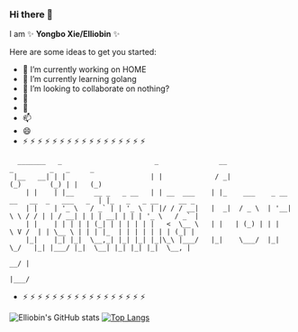 ### Hi there 👋


I am ✨ **Yongbo Xie/Elliobin** ✨ 

Here are some ideas to get you started:

- 🔭 I’m currently working on HOME
- 🌱 I’m currently learning golang
- 👯 I’m looking to collaborate on nothing?
- 🤔 
- 💬 
- 📫 
- 😄 
- ⚡ ⚡ ⚡ ⚡ ⚡ ⚡ ⚡ ⚡ ⚡ ⚡ ⚡ ⚡ ⚡ ⚡ ⚡ ⚡ ⚡ 
```
  _______   _                       _               __                            _         _   _     _                   
 |__   __| | |                     | |             / _|                          (_)       (_) | |   (_)                  
    | |    | |__     __ _   _ __   | | __  ___    | |_    ___    _ __    __   __  _   ___   _  | |_   _   _ __     __ _   
    | |    | '_ \   / _` | | '_ \  | |/ / / __|   |  _|  / _ \  | '__|   \ \ / / | | / __| | | | __| | | | '_ \   / _` |  
    | |    | | | | | (_| | | | | | |   <  \__ \   | |   | (_) | | |       \ V /  | | \__ \ | | | |_  | | | | | | | (_| |  
    |_|    |_| |_|  \__,_| |_| |_| |_|\_\ |___/   |_|    \___/  |_|        \_/   |_| |___/ |_|  \__| |_| |_| |_|  \__, |  
                                                                                                                   __/ |  
                                                                                                                  |___/   
```
- ⚡ ⚡ ⚡ ⚡ ⚡ ⚡ ⚡ ⚡ ⚡ ⚡ ⚡ ⚡ ⚡ ⚡ ⚡ ⚡ ⚡ 



![Elliobin's GitHub stats](https://github-readme-stats.vercel.app/api?username=Elliobin&show_icons=true&theme=radical)          [![Top Langs](https://github-readme-stats.vercel.app/api/top-langs/?username=Elliobin&layout=compact&theme=radical)](https://github.com/anuraghazra/github-readme-stats)

